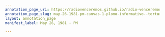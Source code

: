 ```yaml
---
annotation_page_uri: https://radiovenceremos.github.io/radio-venceremos-english/annotations/may-26-1981-pm-canvas-1-plomo-informativo--torture--casualties.json
annotation_page_slug: may-26-1981-pm-canvas-1-plomo-informativo--torture--casualties
layout: annotation_page
manifest_label: May 26, 1981 - PM

---
```

